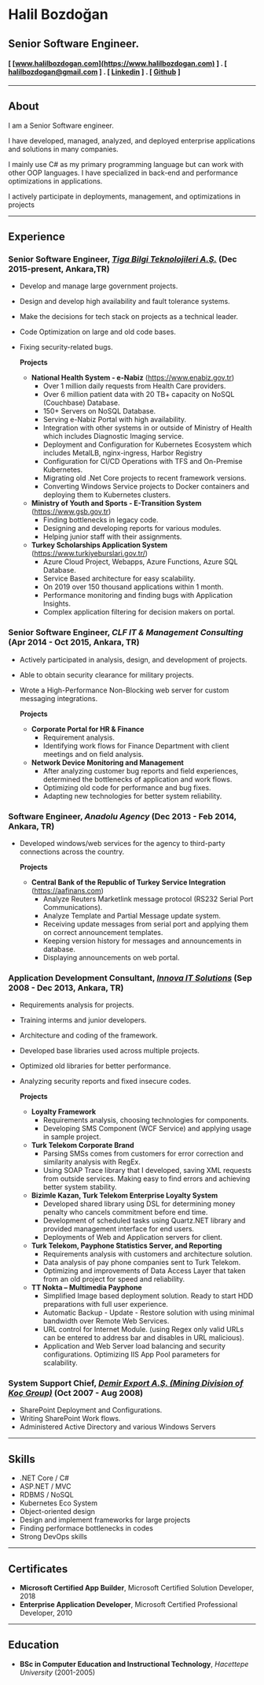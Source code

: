 # Halil Bozdoğan


## Senior Software Engineer. 
#### [ [www.halilbozdogan.com](https://www.halilbozdogan.com) ] . [ halilbozdogan@gmail.com ] . [ [Linkedin](https://www.linkedin.com/in/halilbozdogan) ] . [ [Github](https://www.github.com/halilbozdogan) ]

--------------------------

## About
I am a Senior Software engineer. 

I have developed, managed, analyzed, and deployed enterprise applications and solutions in many companies. 

I mainly use C# as my primary programming language but can work with other OOP languages. I have specialized in back-end and performance optimizations in applications. 

I actively participate in deployments, management, and optimizations in projects

--------------------------

## Experience

### **Senior Software Engineer, *[Tiga Bilgi Teknolojileri A.Ş.](https://www.tiga.com.tr)*** (Dec 2015-present, Ankara,TR)

- Develop and manage large government projects.
- Design and develop high availability and fault tolerance systems.
- Make the decisions for tech stack on projects as a technical leader.
- Code Optimization on large and old code bases.
- Fixing security-related bugs.

	**Projects**
	- **National Health System - e-Nabiz** (https://www.enabiz.gov.tr)
		- Over 1 million daily requests from Health Care providers.
		- Over 6 million patient data with 20 TB+ capacity on NoSQL (Couchbase) Database.
		- 150+ Servers on NoSQL Database.
		- Serving e-Nabiz Portal with high availability.
		- Integration with other systems in or outside of Ministry of Health which includes Diagnostic Imaging service.
		- Deployment and Configuration for Kubernetes Ecosystem which includes MetalLB, nginx-ingress, Harbor Registry
		- Configuration for CI/CD Operations with TFS and On-Premise Kubernetes.
		- Migrating old .Net Core projects to recent framework versions. 
		- Converting Windows Service projects to Docker containers and deploying them to Kubernetes clusters.
	- **Ministry of Youth and Sports - E-Transition System** (https://www.gsb.gov.tr)
		- Finding bottlenecks in legacy code.
		- Designing and developing reports for various modules.
		- Helping junior staff with their assignments.
	- **Turkey Scholarships Application System** (https://www.turkiyeburslari.gov.tr/)
		- Azure Cloud Project, Webapps, Azure Functions, Azure SQL Database.
		- Service Based architecture for easy scalability.
		- On 2019 over 150 thousand applications within 1 month.
		- Performance monitoring and finding bugs with Application Insights.
		- Complex application filtering for decision makers on portal.
	

### **Senior Software Engineer, *CLF IT & Management Consulting*** (Apr 2014 - Oct 2015, Ankara, TR)

- Actively participated in analysis, design, and development of projects.
- Able to obtain security clearance for military projects.
- Wrote a High-Performance Non-Blocking web server for custom messaging integrations.

	**Projects**
	- **Corporate Portal for HR & Finance**
		- Requirement analysis.
		- Identifying work flows for Finance Department with client meetings and on field analysis.
	- **Network Device Monitoring and Management**
		- After analyzing customer bug reports and field experiences, determined the bottlenecks of application and work flows.
		- Optimizing old code for performance and bug fixes.
		- Adapting new technologies for better system reliability.


### **Software Engineer, *Anadolu Agency*** (Dec 2013 - Feb 2014, Ankara, TR)

- Developed windows/web services for the agency to third-party connections across the country.

	**Projects**
	- **Central Bank of the Republic of Turkey Service Integration** (https://aafinans.com)
		- Analyze Reuters Marketlink message protocol (RS232 Serial Port Communications).
		- Analyze Template and Partial Message update system.
		- Receiving update messages from serial port and applying them on correct announcement templates.
		- Keeping version history for messages and announcements in database.
		- Displaying announcements on web portal.

### **Application Development Consultant, *[Innova IT Solutions](https://www.innova.com.tr)*** (Sep 2008 - Dec 2013, Ankara, TR)

- Requirements analysis for projects.
- Training interms and junior developers.
- Architecture and coding of the framework.
- Developed base libraries used across multiple projects.
- Optimized old libraries for better performance.
- Analyzing security reports and fixed insecure codes.

	**Projects**
	- **Loyalty Framework**
		- Requirements analysis, choosing technologies for components.
		- Developing SMS Component (WCF Service) and applying usage in sample project.
	- **Turk Telekom Corporate Brand** 
		- Parsing SMSs comes from customers for error correction and similarity analysis with RegEx.
		- Using SOAP Trace library that I developed, saving XML requests from outside services. Making easy to find errors and achieving better system stability.
	- **Bizimle Kazan, Turk Telekom Enterprise Loyalty System**
		- Developed shared library using DSL for determining money penalty who cancels commitment before end time.
		- Development of scheduled tasks using Quartz.NET library and provided management interface for end users.
		- Deployments of Web and Application servers for client.
	- **Turk Telekom, Payphone Statistics Server, and Reporting**
		- Requirements analysis with customers and architecture solution.
		- Data analysis of pay phone companies sent to Turk Telekom.
		- Optimizing and improvements of Data Access Layer that taken from an old project for speed and reliability.
	- **TT Nokta – Multimedia Payphone**
		- Simplified Image based deployment solution. Ready to start HDD preparations with full user experience.
		- Automatic Backup - Update - Restore solution with using minimal bandwidth over Remote Web Services.
		- URL control for Internet Module. (using Regex only valid URLs can be entered to address bar and disables in URL malicious).
		- Application and Web Server load balancing and security configurations. Optimizing IIS App Pool parameters for scalability.

### **System Support Chief, *[Demir Export A.Ş. (Mining Division of Koç Group)](https://www.demirexport.com/)*** (Oct 2007 - Aug 2008)

- SharePoint Deployment and Configurations.
- Writing SharePoint Work flows.
- Administered Active Directory and various Windows Servers

--------------------------

## Skills

- .NET Core / C#
- ASP.NET / MVC
- RDBMS / NoSQL
- Kubernetes Eco System
- Object-oriented design
- Design and implement frameworks for large projects
- Finding performace bottlenecks in codes
- Strong DevOps skills

--------------------------

## Certificates

- **Microsoft Certified App Builder**, Microsoft Certified Solution Developer, 2018
- **Enterprise Application Developer**, Microsoft Certified Professional Developer, 2010

--------------------------

## Education

- **BSc in Computer Education and Instructional Technology**, *Hacettepe University* (2001-2005)